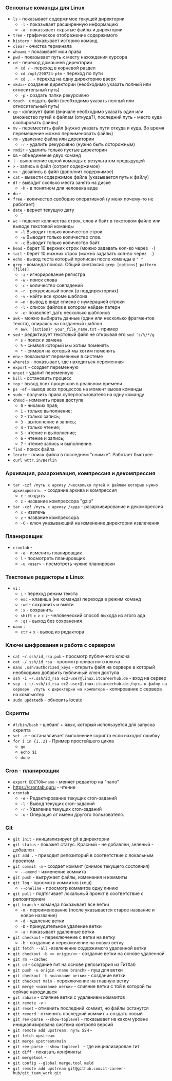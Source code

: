 

### Основные команды для Linux
- `ls` - показывает содержимое текущей директории
  - `-l` - показывает расширенную информацию
  - `-a` - показывает скрытые файлы и директории
- `tree` - графическое отображение содержимого
- `history` - показывает историю команд
- `clear` - очистка терминала
- `whoami` - показывает мои права
- `pwd` - показывает путь к месту нахождения курсора
- `cd` - переход домашней директории
  - `cd /` - переход в корневой раздел
  - `cd /opt/290724-ptm` - переход по пути
  - `cd ..` - переход на одну директорию вверх
- `mkdir`- создание директории (необходимо указать полный или относительный путь)
  - `-p` - создать папки рекурсивно
- `touch` - создать файл (необходимо указать полный или относительный путь)
- `cp` - копирует файл (вначале необходимо указать один или множество путей к файлам (откуда?),
         последний путь - место куда скопировать файлы)
- `mv` - переместить файл (нужно указать пути откуда и куда. Во время перемещение можно переименовать файлы)
- `rm` - удаление файла или директории
  - `-r` - удалить рекурсивно (нужно быть осторожным) 
- `rmdir` - удалить только пустые директории
- `&&` - объединение двух команд 
- `|` - выполнение одной команды с результатом предыдущей
- `>` - запись в файл (сотрет содержимое)
- `>>` - дозапись в файл (дополнит содержимое)
- `cat` - вывести содержимое файла (указывается путь к файлу)
- `df` - выводит сколько места занято на диске
    - `-h` - в понятном для человека виде
- `du` - 
- `free` - количество свободно оперативной (у меня почему-то не работает)
- `date` - вернет текущую дату
  - ``
- `wc` - подсчет количества строк, слов и байт в текстовом файле или выводе текстовой команды
  - `-l` Выводит только количество строк.
  - `-w` Выводит только количество слов.
  - `-c` Выводит только количество байт.
- `head` - берет 10 верхних строк (можно задавать кол-во через ` -`)
- `tail` - берет 10 нижних строк (можно задавать кол-во через ` -`)
- `echo` - вывод теста который прописан после команды в `" "`
- `grep` - команда поиска. Общий синтаксис `grep [options] pattern [files]`
  - `-i` - игнорирование регистра
  - `-w` - поиск слова
  - `-c` - количество совпадений
  - `-r` - рекурсивный поиск (в поддиректориях)
  - `-v` - найти все кроме шаблона
  - `–n` - вывод в виде списка с нумерацией строки
  - `-l` - список файлов в котором найден патерн
  - `-e`- позволяет дать несколько шаблонов
- `awk` - можно выбирать данные (один или несколько фрагментов текста), опираясь на созданный шаблон
  - `awk '{action}' your_file_name.txt` - пример
- `sed` - редактирует текстовый файл не открывая его `sed 's/%/*/g`
  - `s` - поиск и замена
  - `%` - символ который мы хотим поменять
  - `*` - символ на который мы хотим поменять
- `env` - показывает переменные в системе
- `whereis` - показывает, где находиться переменная
- `export` - создает переменную 
- `unset` - удалит переменную 
- `kill` - остановить процесс
- `top` - вывод всех процессов в реальном времени
- `ps -ef` - вывод всех процессов на момент выова команды
- `sudo` - получить права суперпользователя на одну команду 
- `chmod` - изменить права доступа
  - `0` - никаких прав;
  - `1` - только выполнение;
  - `2` - только запись;
  - `3` - выполнение и запись;
  - `4` - только чтение;
  - `5` - чтение и выполнение;
  - `6` - чтение и запись;
  - `7` - чтение запись и выполнение.
- `find` - поиск файла
- `locate` - поиск файла в последнем "снимке". Работает быстрее
- `curl wttr.in/Berlin`

### Архивация, разархивация, компрессия и декомпрессия
- `tar -czf /путь к архиву /несколько путей к файлам которые нужно архивировать `  - создание архива и компрессия
  - `c` - создать
  - `z` - название компрессора "gzip"
- `tar -xzf /путь к архиву /куда` - разархивирование и декомпрессия
  - `x` - извлечь
  - `z` - название компрессора
  - `-C` - ключ указывающий на изменение директории извлечения

### Планировщик
- `crontab` - 
  - `-e` - изменить планировщик 
  - `l` - посмотреть планировщик
  - `-u <user>` - посмотреть чужие планировки 


### Текстовые редакторы в Linux
- `vi` :
  - `i` - переход режим текста
  - `esc` - клавиша (не команда) перехода в режим команд
  - `:wd` - сохранить и выйти
  - `:x` - сохранить
  - `shift` + `z` + `z`- человеческий способ выхода из этого ада
  - `:q!` - выход без сохранения
- `nano` :
  - `ctr` + `x` - выход из редактора

### Ключи шифрования и работа с сервером 
- `cat ~/.ssh/id_rsa.pub` - просмотр публичного ключа
- `cat ~/.ssh/id_rsa` - просмотр приватного ключа
- `nano .ssh/authorized_keys` - открыть файл на сервере в который необходимо добавить публичный ключ доступа
- `ssh -i ~/.ssh/id_rsa ec2-user@linux.itcareerhub.de` - вход на сервер
- `scp -i ~/.ssh/id_rsa ec2-user@linux.itcareerhub.de:/путь к файлу на сервере  /путь к директории на компютере` - копирование с сервера на компьютер
- `sudo updatedb` - обновить locate

### Скрипты 
- `#!/bin/bash` - шебанг + язык, который используется для запуска скрипта
- `set -e` - останавливает выполнение скрипта если находит ошибку
- `for i in {1..2}` - Пример простейшего цикла
  - `go`
  - `echo $i`
  - `done`







### Cron - планировщик
- `export EDITOR=nano` - меняет редактор на "nano"
- https://crontab.guru - чтение 
- `crontab` - 
  - `-e` - Редактирование текущих cron-заданий
  - `-l` - Вывод текущих cron-заданий
  - `-r` - Удаление текущих cron-заданий
  - `-u` - Операция от имени другого пользователя. 

### Git
- `git init` - инициализирует git в директории
- `git status` - покажет статус. Красный - не добавлен, зеленый - добавлен
- `git add .` - приводит репозиторий в соответствие с локальным проектом
- `git commit -m` - создает коммит (снимок текущего состояния)
  - `--amend` - изменение коммита
- `git push` - выгружает файлы, изменения и коммиты 
- `git log` - просмотр коммитов (хеш)
  - `--oneline` - просмотр коммитов одну линию 
- `git pull` - подтягивает локальный проект в соответствие с репозиторием 
- `git branch` - команда показывает все ветки
  - `-m` - переименование (после указывается старое название и новое название)
  - `-d` - удаление ветки
  - `-D` - принудительное удаление ветки
  - `-a` - показывает удаленные ветки
- `git checkout` - переключение с ветки на ветку
  - `-b` - создание и переключение на новую ветку
- `git fetch --all` -извлечение содержимого удаленной ветки
- `git checkout -b <> origin/<>` - создание ветки на основе удаленной
- `git rm --cached`
- `git cd` - создание гит на основе репозитория из ГитХаб
- `git push -u origin <name branch>` - пуш для ветки
- `git checkout -b <название ветки>` - создание ветки
- `git checkout main` - переключение на главную ветку
- `git merge <название ветки>` - слияние ветки с той в которой ты сейчас находишься
- `git rabase` - слияние ветки с удалением коммитов
- `git remote -v` - 
- `git reset` - отменить последний коммит, но файлы останутся
- `git reverd` - отменить последний коммит + создать новый 
- `git rev-parse --show-toplevel` - показывает на каком уровне инициализирована система контроля версий
- `git remote add upstream: путь SSH` - 
- `git fetch upstream`
- `git merge upstream/main`
- `git rev-parse --show-toplevel ` - где инциализирован гит
- `git diff` - показать конфликты
- `git mergetool` - 
- `git config --global merge.tool meld`
- `git remote add upstream git@github.com:it-career-hub/git_team_work.git`



